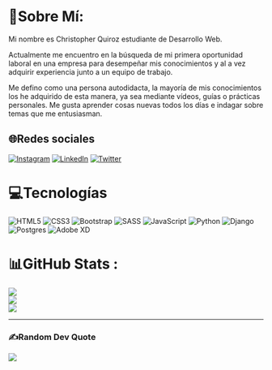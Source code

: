 # 💫Sobre Mí:
Mi nombre es Christopher Quiroz estudiante de Desarrollo Web.

Actualmente me encuentro en la búsqueda de mi primera oportunidad laboral en una empresa para desempeñar mis conocimientos y al a vez adquirir experiencia junto a un equipo de trabajo.

Me defino como una persona autodidacta, la mayoría de mis conocimientos los he adquirido de esta manera, ya sea mediante vídeos, guías o prácticas personales. Me gusta aprender cosas nuevas todos los días e indagar sobre temas que me entusiasman.

## 🌐Redes sociales
[![Instagram](https://img.shields.io/badge/Instagram-%23E4405F.svg?logo=Instagram&logoColor=white)](https://instagram.com/chriscqm404) [![LinkedIn](https://img.shields.io/badge/LinkedIn-%230077B5.svg?logo=linkedin&logoColor=white)](https://linkedin.com/in/christopherquirozmendivel) [![Twitter](https://img.shields.io/badge/Twitter-%231DA1F2.svg?logo=Twitter&logoColor=white)](https://twitter.com/MendivQ) 

# 💻Tecnologías
![HTML5](https://img.shields.io/badge/html5-%23E34F26.svg?style=for-the-badge&logo=html5&logoColor=white) ![CSS3](https://img.shields.io/badge/css3-%231572B6.svg?style=for-the-badge&logo=css3&logoColor=white) ![Bootstrap](https://img.shields.io/badge/bootstrap-%23563D7C.svg?style=for-the-badge&logo=bootstrap&logoColor=white) ![SASS](https://img.shields.io/badge/SASS-hotpink.svg?style=for-the-badge&logo=SASS&logoColor=white) ![JavaScript](https://img.shields.io/badge/javascript-%23323330.svg?style=for-the-badge&logo=javascript&logoColor=%23F7DF1E) ![Python](https://img.shields.io/badge/python-3670A0?style=for-the-badge&logo=python&logoColor=ffdd54) ![Django](https://img.shields.io/badge/django-%23092E20.svg?style=for-the-badge&logo=django&logoColor=white) ![Postgres](https://img.shields.io/badge/postgres-%23316192.svg?style=for-the-badge&logo=postgresql&logoColor=white) ![Adobe XD](https://img.shields.io/badge/Adobe%20XD-470137?style=for-the-badge&logo=Adobe%20XD&logoColor=#FF61F6)
# 📊GitHub Stats :
![](https://github-readme-stats.vercel.app/api?username=christopherqmendivel&theme=merko&hide_border=false&include_all_commits=false&count_private=false)<br/>
![](https://github-readme-streak-stats.herokuapp.com/?user=christopherqmendivel&theme=merko&hide_border=false)<br/>
![](https://github-readme-stats.vercel.app/api/top-langs/?username=christopherqmendivel&theme=merko&hide_border=false&include_all_commits=false&count_private=false&layout=compact)

---
### ✍️Random Dev Quote
![](https://quotes-github-readme.vercel.app/api?type=horizontal&theme=merko)


